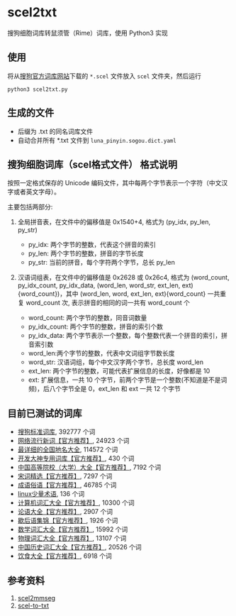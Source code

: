 # scel2txt

搜狗细胞词库转鼠须管（Rime）词库，使用 Python3 实现

## 使用

将从[搜狗官方词库网站](https://pinyin.sogou.com/dict/)下载的 `*.scel` 文件放入 `scel` 文件夹，然后运行

```shell
python3 scel2txt.py
```

## 生成的文件

* 后缀为 .txt 的同名词库文件
* 自动合并所有 *.txt 文件到 `luna_pinyin.sogou.dict.yaml`


## 搜狗细胞词库（scel格式文件） 格式说明

按照一定格式保存的 Unicode 编码文件，其中每两个字节表示一个字符（中文汉字或者英文字母）。  

主要包括两部分: 

1. 全局拼音表，在文件中的偏移值是 0x1540+4, 格式为 (py_idx, py_len, py_str)
    - py_idx: 两个字节的整数，代表这个拼音的索引
    - py_len: 两个字节的整数，拼音的字节长度
    - py_str: 当前的拼音，每个字符两个字节，总长 py_len

2. 汉语词组表，在文件中的偏移值是 0x2628 或 0x26c4, 格式为 (word_count, py_idx_count, py_idx_data, (word_len, word_str, ext_len, ext){word_count})，其中 (word_len, word, ext_len, ext){word_count} 一共重复 word_count 次, 表示拼音的相同的词一共有 word_count 个
    - word_count: 两个字节的整数，同音词数量
    - py_idx_count:  两个字节的整数，拼音的索引个数
    - py_idx_data: 两个字节表示一个整数，每个整数代表一个拼音的索引，拼音索引数 
    - word_len:两个字节的整数，代表中文词组字节数长度
    - word_str: 汉语词组，每个中文汉字两个字节，总长度 word_len
    - ext_len: 两个字节的整数，可能代表扩展信息的长度，好像都是 10
    - ext: 扩展信息，一共 10 个字节，前两个字节是一个整数(不知道是不是词频)，后八个字节全是 0，ext_len 和 ext 一共 12 个字节


## 目前已测试的词库

* [搜狗标准词库](https://pinyin.sogou.com/dict/detail/index/11640), 392777 个词
* [网络流行新词【官方推荐】](https://pinyin.sogou.com/dict/detail/index/4), 24923 个词
* [最详细的全国地名大全](https://pinyin.sogou.com/dict/detail/index/1316), 114572 个词
* [开发大神专用词库【官方推荐】](https://pinyin.sogou.com/dict/detail/index/75228), 430 个词
* [中国高等院校（大学）大全【官方推荐】](https://pinyin.sogou.com/dict/detail/index/20647), 7192 个词
* [宋词精选【官方推荐】](https://pinyin.sogou.com/dict/detail/index/3), 7297 个词
* [成语俗语【官方推荐】](https://pinyin.sogou.com/dict/detail/index/15097), 46785 个词
* [linux少量术语](https://pinyin.sogou.com/dict/detail/index/225), 136 个词
* [计算机词汇大全【官方推荐】](https://pinyin.sogou.com/dict/detail/index/15117), 10300 个词
* [论语大全【官方推荐】](https://pinyin.sogou.com/dict/detail/index/22406), 2907 个词
* [歇后语集锦【官方推荐】](https://pinyin.sogou.com/dict/detail/index/22418), 1926 个词
* [数学词汇大全【官方推荐】](https://pinyin.sogou.com/dict/detail/index/15202), 15992 个词
* [物理词汇大全【官方推荐】](https://pinyin.sogou.com/dict/detail/index/15203), 13107 个词
* [中国历史词汇大全【官方推荐】](https://pinyin.sogou.com/dict/detail/index/15130), 20526 个词
* [饮食大全【官方推荐】](https://pinyin.sogou.com/dict/detail/index/15201), 6918 个词

## 参考资料

1. [scel2mmseg](https://raw.githubusercontent.com/archerhu/scel2mmseg/master/scel2mmseg.py)
2. [scel-to-txt](https://raw.githubusercontent.com/xwzhong/small-program/master/scel-to-txt/scel2txt.py)

